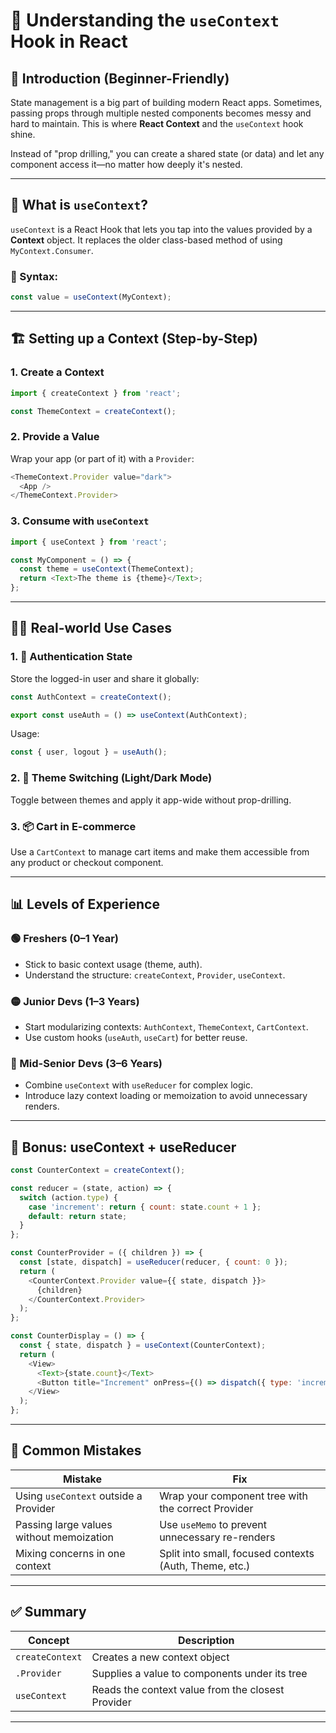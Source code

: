 # 🧠 Understanding the `useContext` Hook in React

## 🎯 Introduction (Beginner-Friendly)

State management is a big part of building modern React apps. Sometimes, passing props through multiple nested components becomes messy and hard to maintain. This is where **React Context** and the `useContext` hook shine.

Instead of "prop drilling," you can create a shared state (or data) and let any component access it—no matter how deeply it's nested.

---

## 🔧 What is `useContext`?

`useContext` is a React Hook that lets you tap into the values provided by a **Context** object. It replaces the older class-based method of using `MyContext.Consumer`.

### 📘 Syntax:

```js
const value = useContext(MyContext);
```

---

## 🏗️ Setting up a Context (Step-by-Step)

### 1. **Create a Context**

```js
import { createContext } from 'react';

const ThemeContext = createContext();
```

### 2. **Provide a Value**

Wrap your app (or part of it) with a `Provider`:

```js
<ThemeContext.Provider value="dark">
  <App />
</ThemeContext.Provider>
```

### 3. **Consume with `useContext`**

```js
import { useContext } from 'react';

const MyComponent = () => {
  const theme = useContext(ThemeContext);
  return <Text>The theme is {theme}</Text>;
};
```

---

## 🧑‍💻 Real-world Use Cases

### 1. 🔐 **Authentication State**

Store the logged-in user and share it globally:

```js
const AuthContext = createContext();

export const useAuth = () => useContext(AuthContext);
```

Usage:

```js
const { user, logout } = useAuth();
```

### 2. 🎨 **Theme Switching (Light/Dark Mode)**

Toggle between themes and apply it app-wide without prop-drilling.

### 3. 📦 **Cart in E-commerce**

Use a `CartContext` to manage cart items and make them accessible from any product or checkout component.

---

## 📊 Levels of Experience

### 🟢 Freshers (0–1 Year)

* Stick to basic context usage (theme, auth).
* Understand the structure: `createContext`, `Provider`, `useContext`.

### 🟡 Junior Devs (1–3 Years)

* Start modularizing contexts: `AuthContext`, `ThemeContext`, `CartContext`.
* Use custom hooks (`useAuth`, `useCart`) for better reuse.

### 🔵 Mid-Senior Devs (3–6 Years)

* Combine `useContext` with `useReducer` for complex logic.
* Introduce lazy context loading or memoization to avoid unnecessary renders.

---

## 🧠 Bonus: useContext + useReducer

```js
const CounterContext = createContext();

const reducer = (state, action) => {
  switch (action.type) {
    case 'increment': return { count: state.count + 1 };
    default: return state;
  }
};

const CounterProvider = ({ children }) => {
  const [state, dispatch] = useReducer(reducer, { count: 0 });
  return (
    <CounterContext.Provider value={{ state, dispatch }}>
      {children}
    </CounterContext.Provider>
  );
};

const CounterDisplay = () => {
  const { state, dispatch } = useContext(CounterContext);
  return (
    <View>
      <Text>{state.count}</Text>
      <Button title="Increment" onPress={() => dispatch({ type: 'increment' })} />
    </View>
  );
};
```

---

## 🚫 Common Mistakes

| Mistake                                  | Fix                                                    |
| ---------------------------------------- | ------------------------------------------------------ |
| Using `useContext` outside a Provider    | Wrap your component tree with the correct Provider     |
| Passing large values without memoization | Use `useMemo` to prevent unnecessary re-renders        |
| Mixing concerns in one context           | Split into small, focused contexts (Auth, Theme, etc.) |

---

## ✅ Summary

| Concept         | Description                                       |
| --------------- | ------------------------------------------------- |
| `createContext` | Creates a new context object                      |
| `.Provider`     | Supplies a value to components under its tree     |
| `useContext`    | Reads the context value from the closest Provider |

---

